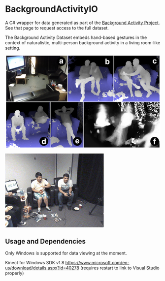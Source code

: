 # BackgroundActivityIO

A C# wrapper for data generated as part of the [Background Activity Project](http://www.dgp.toronto.edu/~dustin/backgroundactivity/). See that page to request access to the full dataset.

The Background Activity Dataset embeds hand-based gestures in the context of naturalistic, multi-person background activity in a living room-like setting. 

![The physical setup and postures appearing in the dataset](photos/SetupAndPostures.png)

![Example of a swipe gesture appearing in background activity](photos/SwipeGestureInContext.gif)

## Usage and Dependencies

Only Windows is supported for data viewing at the moment.

Kinect for Windows SDK v1.8
https://www.microsoft.com/en-us/download/details.aspx?id=40278
(requires restart to link to Visual Studio properly)
